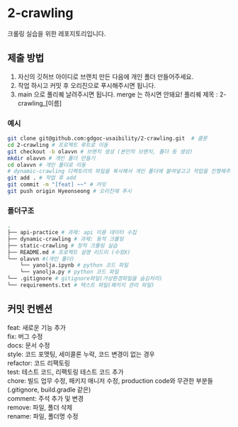 # 2-crawling
크롤링 실습을 위한 레포지토리입니다.

## 제출 방법

1. 자신의 깃허브 아이디로 브랜치 만든 다음에 개인 폴더 만들어주세요.
2. 작업 하시고 커밋 후 오리진으로 푸시해주시면 됩니다.
3. main 으로 풀리퀘 날려주시면 됩니다. merge 는 하시면 안돼요! 풀리퀘 제목 : 2-crawling_[이름]

### 예시

```bash
git clone git@github.com:gdgoc-usaibility/2-crawling.git  # 클론
cd 2-crawling # 프로젝트 루트로 이동
git checkout -b olavvn # 브랜치 생성 (본인의 브랜치, 폴더 등 생성)
mkdir olavvn # 개인 폴더 만들기
cd olavvn # 개인 폴더로 이동
# dynamic-crawling 디렉토리의 파일을 복사해서 개인 폴더에 붙여넣고고 작업을 진행해주세요
git add . # 작업 후 add
git commit -m "[feat] ~~" # 커밋
git push origin Hyeonseong # 오리진에 푸시
```

### 폴더구조

```bash
.
├── api-practice # 과제: api 이용 데이터 수집
├── dynamic-crawling # 과제: 동적 크롤링
├── static-crawling # 정적 크롤링 실습
├── README.md # 프로젝트 설명 리드미 (수정X)
└── olavvn #(개인 폴더)
    └── yanolja.ipynb # python 코드 파일
    └── yanolja.py # python 코드 파일
└── .gitignore # gitignore파일(가상환경파일을 숨김처리)
└── requirements.txt # 텍스트 파일(패키지 관리 파일)
```

## 커밋 컨벤션

feat: 새로운 기능 추가  
fix: 버그 수정  
docs: 문서 수정  
style: 코드 포맷팅, 세미콜론 누락, 코드 변경이 없는 경우  
refactor: 코드 리팩토링  
test: 테스트 코드, 리팩토링 테스트 코드 추가  
chore: 빌드 업무 수정, 패키지 매니저 수정, production code와 무관한 부분들 (.gitignore, build.gradle 같은)  
comment: 주석 추가 및 변경  
remove: 파일, 폴더 삭제  
rename: 파일, 폴더명 수정

